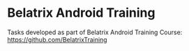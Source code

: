 # Belatrix Android Training

Tasks developed as part of Belatrix Android Training Course: https://github.com/BelatrixTraining
